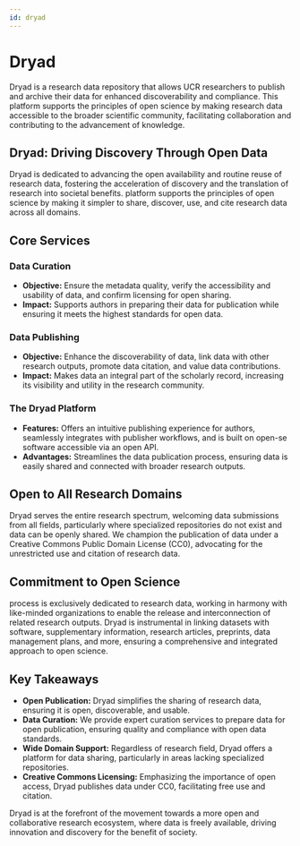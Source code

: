```yaml
---
id: dryad
---
```


# Dryad

Dryad is a research data repository that allows UCR researchers to publish and archive their data for enhanced discoverability and compliance. This platform supports the principles of open science by making research data accessible to the broader scientific community, facilitating collaboration and contributing to the advancement of knowledge.

## Dryad: Driving Discovery Through Open Data

Dryad is dedicated to advancing the open availability and routine reuse of research data, fostering the acceleration of discovery and the translation of research into societal benefits. platform supports the principles of open science by making it simpler to share, discover, use, and cite research data across all domains.

## Core Services

### Data Curation

- **Objective:** Ensure the metadata quality, verify the accessibility and usability of data, and confirm licensing for open sharing.
- **Impact:** Supports authors in preparing their data for publication while ensuring it meets the highest standards for open data.

### Data Publishing

- **Objective:** Enhance the discoverability of data, link data with other research outputs, promote data citation, and value data contributions.
- **Impact:** Makes data an integral part of the scholarly record, increasing its visibility and utility in the research community.

### The Dryad Platform

- **Features:** Offers an intuitive publishing experience for authors, seamlessly integrates with publisher workflows, and is built on open-se software accessible via an open API.
- **Advantages:** Streamlines the data publication process, ensuring data is easily shared and connected with broader research outputs.

## Open to All Research Domains

Dryad serves the entire research spectrum, welcoming data submissions from all fields, particularly where specialized repositories do not exist and data can be openly shared. We champion the publication of data under a Creative Commons Public Domain License (CC0), advocating for the unrestricted use and citation of research data.

## Commitment to Open Science

process is exclusively dedicated to research data, working in harmony with like-minded organizations to enable the release and interconnection of related research outputs. Dryad is instrumental in linking datasets with software, supplementary information, research articles, preprints, data management plans, and more, ensuring a comprehensive and integrated approach to open science.

## Key Takeaways

- **Open Publication:** Dryad simplifies the sharing of research data, ensuring it is open, discoverable, and usable.
- **Data Curation:** We provide expert curation services to prepare data for open publication, ensuring quality and compliance with open data standards.
- **Wide Domain Support:** Regardless of research field, Dryad offers a platform for data sharing, particularly in areas lacking specialized repositories.
- **Creative Commons Licensing:** Emphasizing the importance of open access, Dryad publishes data under CC0, facilitating free use and citation.

Dryad is at the forefront of the movement towards a more open and collaborative research ecosystem, where data is freely available, driving innovation and discovery for the benefit of society.